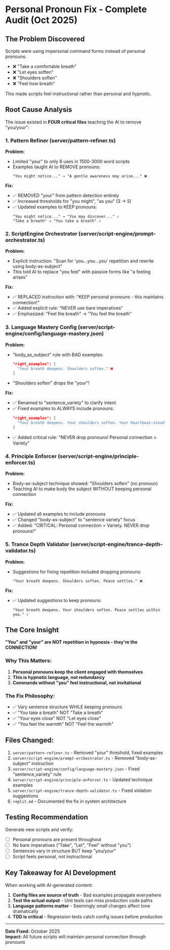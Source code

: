 # Personal Pronoun Fix - Complete Audit (Oct 2025)

## The Problem Discovered
Scripts were using impersonal command forms instead of personal pronouns:
- ❌ "Take a comfortable breath" 
- ❌ "Let eyes soften"
- ❌ "Shoulders soften"
- ❌ "Feel how breath"

This made scripts feel instructional rather than personal and hypnotic.

## Root Cause Analysis

The issue existed in **FOUR critical files** teaching the AI to remove "you/your":

### 1. Pattern Refiner (server/pattern-refiner.ts)
**Problem:**
- Limited "your" to only 8 uses in 1500-3000 word scripts
- Examples taught AI to REMOVE pronouns:
  ```
  "You might notice..." → "A gentle awareness may arise..." ❌
  ```

**Fix:**
- ✅ REMOVED "your" from pattern detection entirely
- ✅ Increased thresholds for "you might", "as you" (3 → 5)
- ✅ Updated examples to KEEP pronouns:
  ```
  "You might notice..." → "You may discover..." ✓
  "Take a breath" → "You take a breath" ✓
  ```

### 2. ScriptEngine Orchestrator (server/script-engine/prompt-orchestrator.ts)
**Problem:**
- Explicit instruction: "Scan for 'you...you...you' repetition and rewrite using body-as-subject"
- This told AI to replace "you feel" with passive forms like "a feeling arises"

**Fix:**
- ✅ REPLACED instruction with: "KEEP personal pronouns - this maintains connection!"
- ✅ Added explicit rule: "NEVER use bare imperatives"
- ✅ Emphasized: "Feel the breath" → "You feel the breath"

### 3. Language Mastery Config (server/script-engine/config/language-mastery.json)
**Problem:**
- "body_as_subject" rule with BAD examples:
  ```json
  "right_examples": [
    "Your breath deepens. Shoulders soften." ❌
  ]
  ```
- "Shoulders soften" drops the "your"!

**Fix:**
- ✅ Renamed to "sentence_variety" to clarify intent
- ✅ Fixed examples to ALWAYS include pronouns:
  ```json
  "right_examples": [
    "Your breath deepens. Your shoulders soften. Your heartbeat—steady, certain." ✓
  ]
  ```
- ✅ Added critical rule: "NEVER drop pronouns! Personal connection > Variety"

### 4. Principle Enforcer (server/script-engine/principle-enforcer.ts)
**Problem:**
- Body-as-subject technique showed: "Shoulders soften" (no pronoun)
- Teaching AI to make body the subject WITHOUT keeping personal connection

**Fix:**
- ✅ Updated all examples to include pronouns
- ✅ Changed "body-as-subject" to "sentence variety" focus
- ✅ Added: "CRITICAL: Personal connection > Variety. NEVER drop pronouns!"

### 5. Trance Depth Validator (server/script-engine/trance-depth-validator.ts)
**Problem:**
- Suggestions for fixing repetition included dropping pronouns:
  ```
  "Your breath deepens. Shoulders soften. Peace settles." ❌
  ```

**Fix:**
- ✅ Updated suggestions to keep pronouns:
  ```
  "Your breath deepens. Your shoulders soften. Peace settles within you." ✓
  ```

## The Core Insight

**"You" and "your" are NOT repetition in hypnosis - they're the CONNECTION!**

### Why This Matters:
1. **Personal pronouns keep the client engaged with themselves**
2. **This is hypnotic language, not redundancy**
3. **Commands without "you" feel instructional, not invitational**

### The Fix Philosophy:
- ✅ Vary sentence structure WHILE keeping pronouns
- ✅ "You take a breath" NOT "Take a breath"
- ✅ "Your eyes close" NOT "Let eyes close"
- ✅ "You feel the warmth" NOT "Feel the warmth"

## Files Changed:
1. `server/pattern-refiner.ts` - Removed "your" threshold, fixed examples
2. `server/script-engine/prompt-orchestrator.ts` - Removed "body-as-subject" instruction
3. `server/script-engine/config/language-mastery.json` - Fixed "sentence_variety" rule
4. `server/script-engine/principle-enforcer.ts` - Updated technique examples
5. `server/script-engine/trance-depth-validator.ts` - Fixed violation suggestions
6. `replit.md` - Documented the fix in system architecture

## Testing Recommendation

Generate new scripts and verify:
- [ ] Personal pronouns are present throughout
- [ ] No bare imperatives ("Take", "Let", "Feel" without "you")
- [ ] Sentences vary in structure BUT keep "you/your"
- [ ] Script feels personal, not instructional

## Key Takeaway for AI Development

When working with AI-generated content:
1. **Config files are source of truth** - Bad examples propagate everywhere
2. **Test the actual output** - Unit tests can miss production code paths
3. **Language patterns matter** - Seemingly small changes affect tone dramatically
4. **TDD is critical** - Regression tests catch config issues before production

---
**Date Fixed:** October 2025  
**Impact:** All future scripts will maintain personal connection through pronouns
